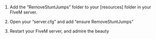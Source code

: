 


1. Add the “RemoveStuntJumps” folder to your [resources] folder in your FIveM server.

2. Open your “server.cfg” and add “ensure RemoveStuntJumps”

3. Restart your FiveM server, and admire the beauty
